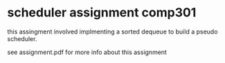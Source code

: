 scheduler assignment comp301
============================
this assingment involved implmenting a sorted dequeue to build a pseudo scheduler.

see assignment.pdf for more info about this assignment
